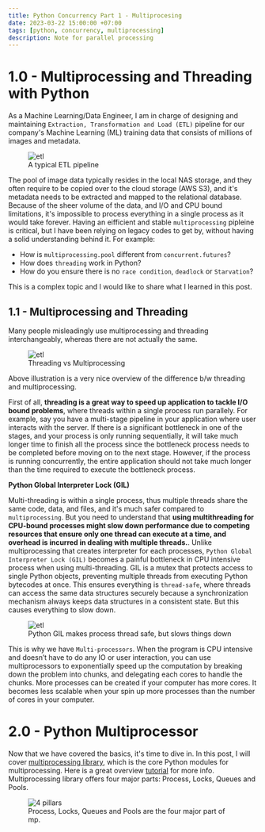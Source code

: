 ```yaml
---
title: Python Concurrency Part 1 - Multiprocesing
date: 2023-03-22 15:00:00 +07:00
tags: [python, concurrency, multiprocessing]
description: Note for parallel processing
---
```


# 1.0 - Multiprocessing and Threading with Python

As a Machine Learning/Data Engineer, I am in charge of designing and maintaining `Extraction, Transformation and Load (ETL)` pipeline for our company's Machine Learning (ML) training data that consists of millions of images and metadata. 

<figure>
<img src="https://www.estuary.dev/wp-content/uploads/2022/10/01-etl-pipelines-what-is-an-etl-pipeline.png" alt="etl">
<figcaption>A typical ETL pipeline</figcaption>
</figure>

The pool of image data typically resides in the local NAS storage, and they often require to be copied over to the cloud storage (AWS S3), and it's metadata needs to be extracted and mapped to the relational database. Because of the sheer volume of the data, and I/O and CPU bound limitations, it's impossible to process everything in a single process as it would take forever. Having an eifficient and stable `multiprocessing` pipleine is critical, but I have been relying on legacy codes to get by, without having a solid understanding behind it. For example:
- How is `multiprocessing.pool` different from `concurrent.futures`? 
- How does `threading` work in Python? 
- How do you ensure there is no `race condition`, `deadlock` or `Starvation`?

This is a complex topic and I would like to share what I learned in this post.    

## 1.1 - Multiprocessing and Threading

Many people misleadingly use multiprocessing and threading interchangeably, whereas there are not actually the same.  

<figure>
<img src="https://miro.medium.com/v2/resize:fit:828/format:webp/1*hZ3guTdmDMXevFiT5Z3VrA.png" alt="etl">
<figcaption>Threading vs Multiprocessing</figcaption>
</figure>

Above illustration is a very nice overview of the difference b/w threading and multiprocessing. 

First of all, **threading is a great way to speed up application to tackle I/O bound problems**, where threads within a single process run parallely. For example, say you have a multi-stage pipeline in your application where user interacts with the server. If there is a significant bottleneck in one of the stages, and your process is only running sequentially, it will take much longer time to finish all the process since the bottleneck process needs to be completed before moving on to the next stage. However, if the process is running concurrently, the entire application should not take much longer than the time required to execute the bottleneck process. 

**Python Global Interpreter Lock (GIL)**

Multi-threading is within a single process, thus multiple threads share the same code, data, and files, and it's much safer compared to `multiprocessing`. But you need to understand that **using multithreading for CPU-bound processes might slow down performance due to competing resources that ensure only one thread can execute at a time, and overhead is incurred in dealing with multiple threads.**. Unlike multiprocessing that creates interpreter for each processes, `Python Global Interpreter Lock (GIL)` becomes a painful bottleneck in CPU intensive process when using multi-threading. GIL is a mutex that protects access to single Python objects, preventing multiple threads from executing Python bytecodes at once. This ensures everything is `thread-safe`, where threads can access the same data structures securely because a synchronization mechanism always keeps data structures in a consistent state. But this causes everything to slow down. 

<figure>
<img src="https://pbs.twimg.com/media/EZzAw78WAAE7d_D.jpg" alt="etl">
<figcaption>Python GIL makes process thread safe, but slows things down</figcaption>
</figure>

This is why we have `Multi-processors`. When the program is CPU intensive and doesn’t have to do any IO or user interaction, you can use multiprocessors to exponentially speed up the computation by breaking down the problem into chunks, and delegating each cores to handle the chunks. More processes can be created if your computer has more cores. It becomes less scalable when your spin up more processes than the number of cores in your computer. 


# 2.0 - Python Multiprocessor

Now that we have covered the basics, it's time to dive in. In this post, I will cover [multiprocessing library](https://docs.python.org/3/library/multiprocessing.html), which is the core Python modules for multiprocessing. Here is a great overview [tutorial](https://towardsdatascience.com/multiprocessing-in-python-9d498b1029ca) for more info. Multiprocessing library offers four major parts: Process, Locks, Queues and Pools.  

<figure>
<img src="https://cdn.educba.com/academy/wp-content/uploads/2020/02/Python-Multiprocessing-2.jpg" alt="4 pillars">
<figcaption>Process, Locks, Queues and Pools are the four major part of mp. </figcaption>
</figure>
